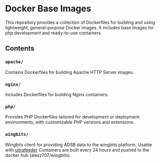 # Docker Base Images

This repository provides a collection of Dockerfiles for building and using lightweight, general-purpose Docker images.
It includes base images for php development and ready-to-use containers.

## Contents

### `apache/`

Contains Dockerfiles for building Apache HTTP Server images.

### `nginx/`

Includes Dockerfiles for building Nginx containers.

### `php/`

Provides PHP Dockerfiles tailored for development or deployment environments, with customizable PHP versions and extensions.

### `wingbits/`

Wingbits client for providing ADSB data to the wingbits platform. Usable with [ultrafeeder](https://github.com/sdr-enthusiasts/docker-adsb-ultrafeeder) 
Containers are built every 24 hours and pushed to the docker hub (alexz707/wingbits).
